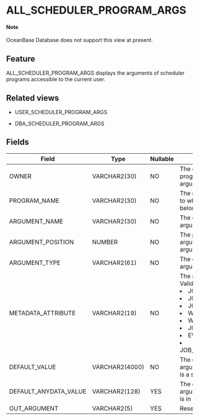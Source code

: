 ALL_SCHEDULER_PROGRAM_ARGS
===============================================

<main id="notice" type='explain'>
    <h4>Note</h4>
    <p>OceanBase Database does not support this view at present. </p>
  </main>

Feature
-----------

ALL_SCHEDULER_PROGRAM_ARGS displays the arguments of scheduler programs accessible to the current user.

Related views
-------------

* USER_SCHEDULER_PROGRAM_ARGS



* DBA_SCHEDULER_PROGRAM_ARGS






Fields
-------------



| **Field**             | **Type**       | **Nullable** | **Description**                                                                                                                                                                                |
|-----------------------|----------------|--------------|------------------------------------------------------------------------------------------------------------------------------------------------------------------------------------------------|
| OWNER                 | VARCHAR2(30)   | NO           | The owner of the program to which the argument belongs.                                                                                                                                        |
| PROGRAM_NAME          | VARCHAR2(30)   | NO           | The name of the program to which the argument belongs.                                                                                                                                         |
| ARGUMENT_NAME         | VARCHAR2(30)   | NO           | The optional name of the argument.                                                                                                                                                             |
| ARGUMENT_POSITION     | NUMBER         | NO           | The position of the argument in the argument list.                                                                                                                                             |
| ARGUMENT_TYPE         | VARCHAR2(61)   | NO           | The data type of the argument.                                                                                                                                                                 |
| METADATA_ATTRIBUTE    | VARCHAR2(19)   | NO           | The metadata attribute. Valid values: <li> JOB_NAME   <li> JOB_OWNER   <li> JOB_START   <li> WINDOW_START   <li> WINDOW_END   <li> JOB_SUBNAME   <li> EVENT_MESSAGE   <li> JOB_SCHEDULER_START |
| DEFAULT_VALUE         | VARCHAR2(4000) | NO           | The default value of the argument if the argument is a string.                                                                                                                                 |
| DEFAULT_ANYDATA_VALUE | VARCHAR2(128)  | YES          | The default value of the argument if the argument is in AnyData format.                                                                                                                        |
| OUT_ARGUMENT          | VARCHAR2(5)    | YES          | Reserved for future use.                                                                                                                                                                       |



